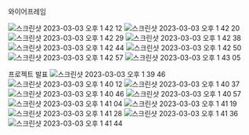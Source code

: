 와이어프레임

![스크린샷 2023-03-03 오후 1 42 12](https://user-images.githubusercontent.com/111184537/222633315-5ebde77b-3e1c-4755-a253-3e3c39f14c57.png)
![스크린샷 2023-03-03 오후 1 42 20](https://user-images.githubusercontent.com/111184537/222633321-cfe33d08-8489-4448-a8d9-93d909163dba.png)
![스크린샷 2023-03-03 오후 1 42 29](https://user-images.githubusercontent.com/111184537/222633327-ac69b77c-e555-4d42-a4c3-047bd6534faf.png)
![스크린샷 2023-03-03 오후 1 42 38](https://user-images.githubusercontent.com/111184537/222633330-7b00af30-557b-47ad-94c1-cb58d0882d12.png)
![스크린샷 2023-03-03 오후 1 42 44](https://user-images.githubusercontent.com/111184537/222633340-c2ecc209-918f-43ac-8f27-b60c3c7af3e5.png)
![스크린샷 2023-03-03 오후 1 42 50](https://user-images.githubusercontent.com/111184537/222633342-ffb53c78-5d60-4549-a93a-dbfd38514b15.png)
![스크린샷 2023-03-03 오후 1 42 57](https://user-images.githubusercontent.com/111184537/222633352-f7f32ecd-eba1-4d95-9f0a-52057a9b740a.png)
![스크린샷 2023-03-03 오후 1 43 05](https://user-images.githubusercontent.com/111184537/222633358-43c4dfa4-a424-4c45-924d-ab79a45f48e6.png)


프로젝트 발표
![스크린샷 2023-03-03 오후 1 39 46](https://user-images.githubusercontent.com/111184537/222634764-c4e82b38-a3c1-454c-80c5-330f25642c08.png)
![스크린샷 2023-03-03 오후 1 40 12](https://user-images.githubusercontent.com/111184537/222634769-7686ff43-989a-46ed-b17c-9b65f2f2dd8a.png)
![스크린샷 2023-03-03 오후 1 40 37](https://user-images.githubusercontent.com/111184537/222634775-28d8b7e8-a077-4bee-830c-137d9650ef7b.png)
![스크린샷 2023-03-03 오후 1 40 46](https://user-images.githubusercontent.com/111184537/222634779-3b005565-4170-4096-9194-861c278569a2.png)
![스크린샷 2023-03-03 오후 1 40 57](https://user-images.githubusercontent.com/111184537/222634782-7302d319-c9d3-4f38-aea3-eecad587a51c.png)
![스크린샷 2023-03-03 오후 1 41 04](https://user-images.githubusercontent.com/111184537/222634786-44bb1270-aa39-4626-b55f-995e0c0a370c.png)
![스크린샷 2023-03-03 오후 1 41 19](https://user-images.githubusercontent.com/111184537/222634791-f780b277-ebdb-4d1a-aaf5-6dbe5789a70b.png)
![스크린샷 2023-03-03 오후 1 41 28](https://user-images.githubusercontent.com/111184537/222634796-74105229-6fbb-4477-8a82-a5910ccd48d4.png)
![스크린샷 2023-03-03 오후 1 41 36](https://user-images.githubusercontent.com/111184537/222634799-996f588f-7296-414d-ac39-797daa246d33.png)
![스크린샷 2023-03-03 오후 1 41 44](https://user-images.githubusercontent.com/111184537/222634803-3c57dfca-02f3-4a45-a756-4c198ecde915.png)

